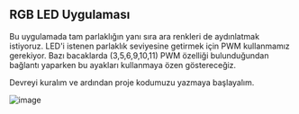## RGB LED Uygulaması

Bu uygulamada tam parlaklığın yanı sıra ara renkleri de aydınlatmak istiyoruz. LED'i istenen parlaklık seviyesine getirmek için PWM kullanmamız gerekiyor. Bazı bacaklarda (3,5,6,9,10,11) PWM özelliği bulunduğundan bağlantı yaparken bu ayakları kullanmaya özen göstereceğiz.

Devreyi kuralım ve ardından proje kodumuzu yazmaya başlayalım.



![image](https://user-images.githubusercontent.com/111511331/191264583-832ac687-beef-4262-98f2-c6122f72a573.png)
